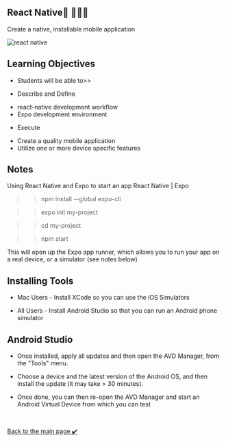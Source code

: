 ## React Native👋 👩🏻‍💻
Create a native, installable mobile application

![react native](./assest/native.jpgi)

## Learning Objectives
- Students will be able to>>

* Describe and Define
- react-native development workflow
- Expo development environment

* Execute
- Create a quality mobile application
- Utilize one or more device specific features


## Notes
Using React Native and Expo to start an app
React Native | Expo

>>npm install --global expo-cli

>>expo init my-project

>>cd my-project

>>npm start

This will open up the Expo app runner, which allows you to run your app on a real device, or a simulator (see notes below)

## Installing Tools
- Mac Users - Install XCode so you can use the iOS Simulators

- All Users - Install Android Studio so that you can run an Android phone simulator

## Android Studio
- Once installed, apply all updates and then open the AVD Manager, from the "Tools" menu.

- Choose a device and the latest version of the Android OS, and then install the update (it may take > 30 minutes).

- Once done, you can then re-open the AVD Manager and start an Android Virtual Device from which you can test

<br>

[Back to the main page  ✔️](README.md)